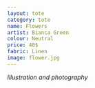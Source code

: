 ```yaml
---
layout: tote
category: tote
name: Flowers
artist: Bianca Green
colour: Neutral
price: 40$
fabric: Linen
image: flower.jpg
---
```


*Illustration and photography*